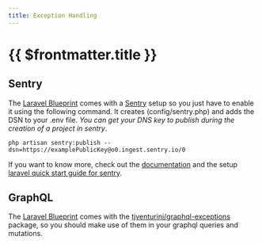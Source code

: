 ```yaml
---
title: Exception Handling
---
```


# {{ $frontmatter.title }}

## Sentry

The [Laravel Blueprint](https://github.com/tjventurini/laravel-blueprint) comes with a [Sentry](https://sentry.io) setup so you just have to enable it using the following command. It creates (config/sentry.php) and adds the DSN to your .env file. _You can get your DNS key to publish during the creation of a project in sentry_.

```
php artisan sentry:publish --dsn=https://examplePublicKey@o0.ingest.sentry.io/0
```

If you want to know more, check out the [documentation](https://docs.sentry.io/) and the setup [laravel quick start guide for sentry](https://docs.sentry.io/platforms/php/guides/laravel/).

## GraphQL

The [Laravel Blueprint](https://github.com/tjventurini/laravel-blueprint) comes with the [tjventurini/graphql-exceptions](https://github.com/tjventurini/graphql-exceptions) package, so you should make use of them in your graphql queries and mutations.